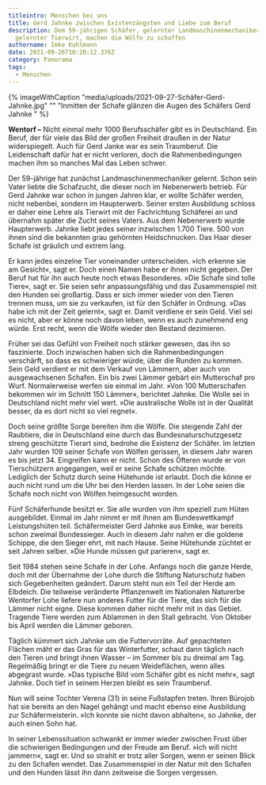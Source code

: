 ```yaml
---
titleintro: Menschen bei uns
title: Gerd Jahnke zwischen Existenzängsten und Liebe zum Beruf
description: Dem 59-jährigen Schäfer, gelernter Landmaschinenmechaniker und
  gelernter Tierwirt, machen die Wölfe zu schaffen
authorname: Imke Kuhlmann
date: 2021-09-26T10:20:12.376Z
category: Panorama
tags:
  - Menschen
---
```

{% imageWithCaption "media/uploads/2021-09-27-Schäfer-Gerd-Jahnke.jpg" "" "Inmitten der Schafe glänzen die Augen des Schäfers Gerd Jahnke   " %}



**Wentorf –** Nicht einmal mehr 1000 Berufsschäfer gibt es in Deutschland. Ein Beruf, der für viele das Bild der großen Freiheit draußen in der Natur widerspiegelt. Auch für Gerd Janke war es sein Traumberuf. Die Leidenschaft dafür hat er nicht verloren, doch die Rahmenbedingungen machen ihm so manches Mal das Leben schwer. 

Der 59-jährige hat zunächst Landmaschinenmechaniker gelernt. Schon sein Vater liebte die Schafzucht, die dieser noch im Nebenerwerb betrieb. Für Gerd Jahnke war schon in jungen Jahren klar, er wollte Schäfer werden, nicht nebenbei, sondern im Haupterwerb. Seiner ersten Ausbildung schloss er daher eine Lehre als Tierwirt mit der Fachrichtung Schäferei an und übernahm später die Zucht seines Vaters. Aus dem Nebenerwerb wurde Haupterwerb. Jahnke liebt jedes seiner inzwischen 1.700 Tiere. 500 von ihnen sind die bekannten grau gehörnten Heidschnucken. Das Haar dieser Schafe ist gräulich und extrem lang.

Er kann jedes einzelne Tier voneinander unterscheiden. »Ich erkenne sie am Gesicht«, sagt er. Doch einen Namen habe er ihnen nicht gegeben. Der Beruf hat für ihn auch heute noch etwas Besonderes. »Die Schafe sind tolle Tiere«, sagt er. Sie seien sehr anpassungsfähig und das Zusammenspiel mit den Hunden sei großartig. Dass er sich immer wieder von den Tieren trennen muss, um sie zu verkaufen, ist für den Schäfer in Ordnung. »Das habe ich mit der Zeit gelernt«, sagt er. Damit verdiene er sein Geld. Viel sei es nicht, aber er könne noch davon leben, wenn es auch zunehmend eng würde. Erst recht, wenn die Wölfe wieder den Bestand dezimieren.

Früher sei das Gefühl von Freiheit noch stärker gewesen, das ihn so faszinierte. Doch inzwischen haben sich die Rahmenbedingungen verschärft, so dass es schwieriger würde, über die Runden zu kommen. Sein Geld verdient er mit dem Verkauf von Lämmern, aber auch von ausgewachsenen Schafen. Ein bis zwei Lämmer gebärt ein Mutterschaf pro Wurf. Normalerweise werfen sie einmal im Jahr. »Von 100 Mutterschafen bekommen wir im Schnitt 150 Lämmer«, berichtet Jahnke. Die Wolle sei in Deutschland nicht mehr viel wert. »Die australische Wolle ist in der Qualität besser, da es dort nicht so viel regnet«. 

Doch seine größte Sorge bereiten ihm die Wölfe. Die steigende Zahl der Raubtiere, die in Deutschland eine durch das Bundesnaturschutzgesetz streng geschützte Tierart sind, bedrohe die Existenz der Schäfer. Im letzten Jahr wurden 109 seiner Schafe von Wölfen gerissen, in diesem Jahr waren es bis jetzt 34. Eingreifen kann er nicht. Schon des Öfteren wurde er von Tierschützern angegangen, weil er seine Schafe schützen möchte. Lediglich der Schutz durch seine Hütehunde ist erlaubt. Doch die könne er auch nicht rund um die Uhr bei den Herden lassen. In der Lohe seien die Schafe noch nicht von Wölfen heimgesucht worden.

Fünf Schäferhunde besitzt er. Sie alle wurden von ihm speziell zum Hüten ausgebildet. Einmal im Jahr nimmt er mit ihnen am Bundeswettkampf Leistungshüten teil. Schäfermeister Gerd Jahnke aus Eimke, war bereits schon zweimal Bundessieger. Auch in diesem Jahr nahm er die goldene Schippe, die den Sieger ehrt, mit nach Hause. Seine Hütehunde züchtet er seit Jahren selber. »Die Hunde müssen gut parieren«, sagt er. 

Seit 1984 stehen seine Schafe in der Lohe. Anfangs noch die ganze Herde, doch mit der Übernahme der Lohe durch die Stiftung Naturschutz haben sich Gegebenheiten geändert. Darum steht nun ein Teil der Herde am Elbdeich. Die teilweise veränderte Pflanzenwelt im Nationalen Naturerbe Wentorfer Lohe liefere nun anderes Futter für die Tiere, das sich für die Lämmer nicht eigne. Diese kommen daher nicht mehr mit in das Gebiet. Tragende Tiere werden zum Ablammen in den Stall gebracht. Von Oktober bis April werden die Lämmer geboren.

Täglich kümmert sich Jahnke um die Futtervorräte. Auf gepachteten Flächen mäht er das Gras für das Winterfutter, schaut dann täglich nach den Tieren und bringt ihnen Wasser – im Sommer bis zu dreimal am Tag. Regelmäßig bringt er die Tiere zu neuen Weideflächen, wenn alles abgegrast wurde. »Das typische Bild vom Schäfer gibt es nicht mehr«, sagt Jahnke. Doch tief in seinem Herzen bleibt es sein Traumberuf. 

Nun will seine Tochter Verena (31) in seine Fußstapfen treten. Ihren Bürojob hat sie bereits an den Nagel gehängt und macht ebenso eine Ausbildung zur Schäfermeisterin. »Ich konnte sie nicht davon abhalten«, so Jahnke, der auch einen Sohn hat. 

In seiner Lebenssituation schwankt er immer wieder zwischen Frust über die schwierigen Bedingungen und der Freude am Beruf. »Ich will nicht jammern«, sagt er. Und so strahlt er trotz aller Sorgen, wenn er seinen Blick zu den Schafen wendet. Das Zusammenspiel in der Natur mit den Schafen und den Hunden lässt ihn dann zeitweise die Sorgen vergessen.